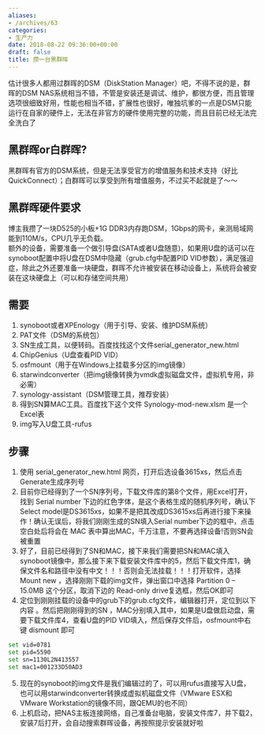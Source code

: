 ```yaml
---
aliases:
- /archives/63
categories:
- 生产力
date: 2018-08-22 09:36:00+00:00
draft: false
title: 攒一台黑群晖
---
```


估计很多人都用过群晖的DSM（DiskStation Manager）吧，不得不说的是，群晖的DSM NAS系统相当不错，不管是安装还是调试、维护，都很方便，而且管理选项很细致好用，性能也相当不错，扩展性也很好，唯独坑爹的一点是DSM只能运行在自家的硬件上，无法在非官方的硬件使用完整的功能，而且目前已经无法完全洗白了

## 黑群晖or白群晖?

黑群晖有官方的DSM系统，但是无法享受官方的增值服务和技术支持（好比QuickConnect）；白群晖可以享受到所有增值服务，不过买不起就是了～～

## 黑群晖硬件要求

博主我攒了一块D525的小板+1G DDR3内存跑DSM，1Gbps的网卡，亲测局域网能到110M/s，CPU几乎无负载。  
额外的设备，需要准备一个做引导盘(SATA或者U盘随意)，如果用U盘的话可以在synoboot配置中将U盘在DSM中隐藏（grub.cfg中配置PID VID参数），满足强迫症，除此之外还要准备一块硬盘，群晖不允许被安装在移动设备上，系统将会被安装在这块硬盘上（可以和存储空间共用）

## 需要

1. synoboot或者XPEnology（用于引导、安装、维护DSM系统）
2. PAT文件（DSM的系统包）
3. SN生成工具，以便转码。百度找找这个文件serial_generator_new.html 
4. ChipGenius（U盘查看PID VID） 
5. osfmount（用于在Windows上挂载多分区的img镜像） 
6. starwindconverter（把img镜像转换为vmdk虚拟磁盘文件，虚拟机专用，非必需） 
7. synology-assistant（DSM管理工具，推荐安装） 
8. 得到SN算MAC工具。百度找下这个文件 Synology-mod-new.xlsm 是一个Excel表 
9. img写入U盘工具-rufus

## 步骤

1. 使用 serial_generator_new.html 网页，打开后选设备3615xs，然后点击Generate生成序列号 
2. 目前你已经得到了一个SN序列号，下载文件库的第8个文件，用Excel打开，找到 Serial number 下边的红色字体，是这个表格生成的随机序列号，确认下Select model是DS3615xs，如果不是把其改成DS3615xs后再进行接下来操作！确认无误后，将我们刚刚生成的SN填入Serial number下边的框中，点击空白处后将会在 MAC 表中算出MAC，千万注意，不要再选择设备!否则SN会被重置 
3. 好了，目前已经得到了SN和MAC，接下来我们需要把SN和MAC填入synoboot镜像中，那么接下来下载安装文件库中的5，然后下载文件库1，确保文件名和路径中没有中文！！！否则会无法挂载！！！打开软件，选择 Mount new ，选择刚刚下载的img文件，弹出窗口中选择 Partition 0 – 15.0MB 这个分区，取消下边的 Read-only drive复选框，然后OK即可 
4. 定位到刚刚挂载的设备中的grub下的grub.cfg文件，编辑器打开，定位到以下内容 。然后把刚刚得到的SN ，MAC分别填入其中，如果是U盘做启动盘，需要下载文件库4，查看U盘的PID VID填入，然后保存文件后，osfmount中右键 dismount 即可 
```bash
set vid=0781
set pid=5590
set sn=1130L2N413557
set mac1=001233D50AD3
```
5. 现在的synoboot的img文件是我们编辑过的了，可以用rufus直接写入U盘，也可以用starwindconverter转换成虚拟机磁盘文件（VMware ESX和VMware Workstation的镜像不同，跟QEMU的也不同） 
6. 上机启动，把NAS主板连接网络，自己准备台电脑，安装文件库7，并下载2，安装7后打开，会自动搜索群晖设备，再按照提示安装就好啦
